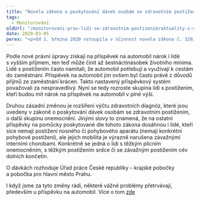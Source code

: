 ```yaml
---
title: "Novela zákona o poskytování dávek osobám se zdravotním postižením"
tags:
  - Monitorování
oldUrl: "/monitorovani-prav-lidi-se-zdravotnim-postizenim/aktuality-z-monitorovani/aktuality-z-monitorovani-2020/novela-zakona-o-poskytovani-davek-osobam-se-zdravotnim-postizenim/"
date: 2020-03-05
perex: "<p>Od 1. března 2020 vstoupila v účinnost novela zákona č. 329/2019 Sb., o poskytování dávek osobám se zdravotním postižením a přináší dvě významné změny.</p>"
---
```


<!-- imported from the old website -->

<p>Podle nové právní úpravy získají na příspěvek na automobil nárok i lidé s vyšším příjmem, ten teď může činit až šestnáctinásobek životního minima. Lidé s postižením často namítali, že automobil potřebují a využívají k cestám do zaměstnání. Příspěvek na automobil jim ovšem byl často právě z důvodů příjmů ze zaměstnání krácen. Takto nastavený příspěvkový systém považovali za nespravedlivý. Nyní se tedy rozroste skupina lidí s postižením, kteří budou mít nárok na příspěvek na automobil v plné výši.</p> <p>Druhou zásadní změnou je rozšíření výčtu zdravotních diagnóz, které jsou uvedeny v zákoně o poskytování dávek osobám se zdravotním postižením, o další skupinu onemocnění. Jinými slovy to znamená, že na ostatní příspěvky na pomůcky poskytované dle tohoto zákona dosáhnou i lidé, kteří sice nemají postižení nosného či pohybového aparátu (nemají konkrétní pohybové postižení), ale jejich mobilita je výrazně narušena závažnými interními chorobami. Konkrétně se jedná o lidi s těžkým plicním onemocněním, s těžkým postižením srdce či se závažným postižením cév dolních končetin.</p> <p>O dávkách rozhoduje Úřad práce České republiky – krajské pobočky a pobočka pro hlavní město Prahu.</p><p>I když jsme za tyto změny rádi, některé vážné problémy přetrvávají, především u příspěvku na automobil. Více o tom <a href="https://www.ochrance.cz/aktualne/tiskove-zpravy-2020/okruh-lidi-s-narokem-na-prispevek-na-zvlastni-pomucku-se-rozsiril-ale-stale-to-nestac/" target="_blank">zde</a></p>
